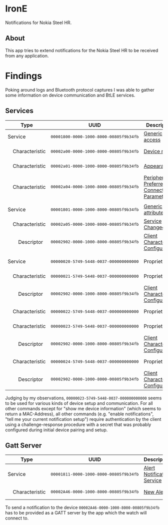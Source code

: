 # IronE

Notifications for Nokia Steel HR.


## About

This app tries to extend notifications for the Nokia Steel HR to be received from any application.


# Findings

Poking around logs and Bluetooth protocol captures I was able to gather some information on device
communication and BtLE services.


## Services

<table>
  <thead>
    <tr>
      <th colspan="3">Type</th>
      <th>UUID</th>
      <th>Description</th>
    </tr>
  </thead>
  <tbody>
    <tr>
      <td colspan="3">Service</td>
      <td><pre>00001800-0000-1000-8000-00805f9b34fb</pre></td>
      <td><a href="https://www.bluetooth.com/specifications/gatt/viewer?attributeXmlFile=org.bluetooth.service.generic_access.xml">Generic access</a></td>
    </tr>
    <tr>
      <td></td>
      <td colspan="2">Characteristic</td>
      <td><pre>00002a00-0000-1000-8000-00805f9b34fb</pre></td>
      <td><a href="https://www.bluetooth.com/specifications/gatt/viewer?attributeXmlFile=org.bluetooth.characteristic.gap.device_name.xml">Device name</a></td>
    </tr>
    <tr>
      <td></td>
      <td colspan="2">Characteristic</td>
      <td><pre>00002a01-0000-1000-8000-00805f9b34fb</pre></td>
      <td><a href="https://www.bluetooth.com/specifications/gatt/viewer?attributeXmlFile=org.bluetooth.characteristic.gap.appearance.xml">Appearance</a></td>
    </tr>
    <tr>
      <td></td>
      <td colspan="2">Characteristic</td>
      <td><pre>00002a04-0000-1000-8000-00805f9b34fb</pre></td>
      <td><a href="https://www.bluetooth.com/specifications/gatt/viewer?attributeXmlFile=org.bluetooth.characteristic.gap.peripheral_preferred_connection_parameters.xml">Peripheral Preferred Connection Parameters</a></td>
    </tr>
    <tr><td colspan="5"></td></tr>
    <tr>
      <td colspan="3">Service</td>
      <td><pre>00001801-0000-1000-8000-00805f9b34fb</pre></td>
      <td><a href="https://www.bluetooth.com/specifications/gatt/viewer?attributeXmlFile=org.bluetooth.service.generic_attribute.xml">Generic attribute</a></td>
    </tr>
    <tr>
      <td></td>
      <td colspan="2">Characteristic</td>
      <td><pre>00002a05-0000-1000-8000-00805f9b34fb</pre></td>
      <td><a href="https://www.bluetooth.com/specifications/gatt/viewer?attributeXmlFile=org.bluetooth.characteristic.gatt.service_changed.xml">Service Changed</a></td>
    </tr>
    <tr>
      <td></td>
      <td></td>
      <td>Descriptor</td>
      <td><pre>00002902-0000-1000-8000-00805f9b34fb</pre></td>
      <td><a href="https://www.bluetooth.com/specifications/gatt/viewer?attributeXmlFile=org.bluetooth.descriptor.gatt.client_characteristic_configuration.xml">Client Characteristic Configuration</a></td>
    </tr>
    <tr><td colspan="5"></td></tr>
    <tr>
      <td colspan="3">Service</td>
      <td><pre>00000020-5749-5448-0037-000000000000</pre></td>
      <td>Proprietary</td>
    </tr>
    <tr>
      <td></td>
      <td colspan="2">Characteristic</td>
      <td><pre>00000021-5749-5448-0037-000000000000</pre></td>
      <td>Proprietary</td>
    </tr>
    <tr>
      <td></td>
      <td></td>
      <td>Descriptor</td>
      <td><pre>00002902-0000-1000-8000-00805f9b34fb</pre></td>
      <td><a href="https://www.bluetooth.com/specifications/gatt/viewer?attributeXmlFile=org.bluetooth.descriptor.gatt.client_characteristic_configuration.xml">Client Characteristic Configuration</a></td>
    </tr>
    <tr>
      <td></td>
      <td colspan="2">Characteristic</td>
      <td><pre>00000022-5749-5448-0037-000000000000</pre></td>
      <td>Proprietary</td>
    </tr>
    <tr>
      <td></td>
      <td colspan="2">Characteristic</td>
      <td><pre>00000023-5749-5448-0037-000000000000</pre></td>
      <td>Proprietary</td>
    </tr>
    <tr>
      <td></td>
      <td></td>
      <td>Descriptor</td>
      <td><pre>00002902-0000-1000-8000-00805f9b34fb</pre></td>
      <td><a href="https://www.bluetooth.com/specifications/gatt/viewer?attributeXmlFile=org.bluetooth.descriptor.gatt.client_characteristic_configuration.xml">Client Characteristic Configuration</a></td>
    </tr>
    <tr>
      <td></td>
      <td colspan="2">Characteristic</td>
      <td><pre>00000024-5749-5448-0037-000000000000</pre></td>
      <td>Proprietary</td>
    </tr>
    <tr>
      <td></td>
      <td></td>
      <td>Descriptor</td>
      <td><pre>00002902-0000-1000-8000-00805f9b34fb</pre></td>
      <td><a href="https://www.bluetooth.com/specifications/gatt/viewer?attributeXmlFile=org.bluetooth.descriptor.gatt.client_characteristic_configuration.xml">Client Characteristic Configuration</a></td>
    </tr>
  </tbody>
</table>

Judging by my observations, `00000023-5749-5448-0037-000000000000` seems to be used for various
kinds of device setup and communication. For all other commands except for "show me device
information" (which seems to return a MAC-Address), all other commands (e.g. "enable notifications",
"tell me your current notification setup") require authentication by the client using a
challenge-response procedure with a secret that was probably configured during initial device
pairing and setup.


## Gatt Server

<table>
  <thead>
    <tr>
      <th colspan="3">Type</th>
      <th>UUID</th>
      <th>Description</th>
    </tr>
  </thead>
  <tbody>
    <tr>
      <td colspan="3">Service</td>
      <td><pre>00001811-0000-1000-8000-00805f9b34fb</pre></td>
      <td><a href="https://www.bluetooth.com/specifications/gatt/viewer?attributeXmlFile=org.bluetooth.service.alert_notification.xml">Alert Notification Service</a></td>
    </tr>
    <tr>
      <td></td>
      <td colspan="2">Characteristic</td>
      <td><pre>00002A46-0000-1000-8000-00805f9b34fb</pre></td>
      <td><a href="https://www.bluetooth.com/specifications/gatt/viewer?attributeXmlFile=org.bluetooth.characteristic.new_alert.xml">New Alert</a></td>
    </tr>
  </tbody>
</table>

To send a notification to the device `00002A46-0000-1000-8000-00805f9b34fb` has to be provided as a
GATT server by the app which the watch will connect to.
